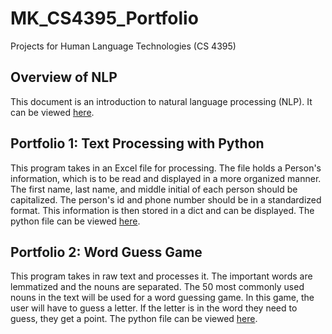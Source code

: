 # MK_CS4395_Portfolio
Projects for Human Language Technologies (CS 4395)

## Overview of NLP
This document is an introduction to natural language processing (NLP). It can be viewed [here](Overview_of_NLP.pdf).

## Portfolio 1: Text Processing with Python
This program takes in an Excel file for processing. The file holds a Person's information, which is to be read and displayed in a more organized manner. The first name, last name, and middle initial of each person should be capitalized. The person's id and phone number should be in a standardized format. This information is then stored in a dict and can be displayed. The python file can be viewed [here](Homework1_mxk190048.py).

## Portfolio 2: Word Guess Game
This program takes in raw text and processes it. The important words are lemmatized and the nouns are separated. The 50 most commonly used nouns in the text will be used for a word guessing game. In this game, the user will have to guess a letter. If the letter is in the word they need to guess, they get a point. The python file can be viewed [here](Homework2_mxk190048.py).

